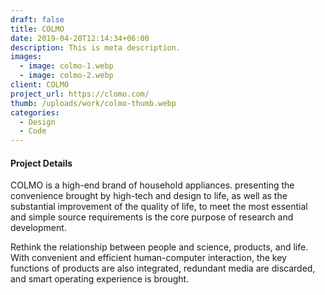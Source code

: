 ```yaml
---
draft: false
title: COLMO
date: 2019-04-20T12:14:34+06:00
description: This is meta description.
images:
  - image: colmo-1.webp
  - image: colmo-2.webp
client: COLMO
project_url: https://clomo.com/
thumb: /uploads/work/colmo-thumb.webp
categories:
  - Design
  - Code
---
```


#### Project Details

COLMO is a high-end brand of household appliances. presenting the convenience brought by high-tech and design to life, as well as the substantial improvement of the quality of life, to meet the most essential and simple source requirements is the core purpose of research and development.

Rethink the relationship between people and science, products, and life. With convenient and efficient human-computer interaction, the key functions of products are also integrated, redundant media are discarded, and smart operating experience is brought.